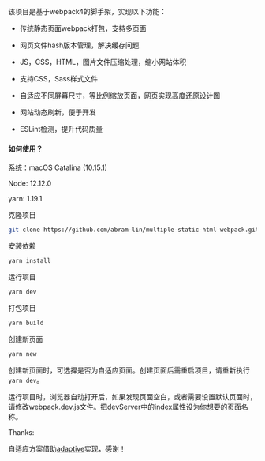 该项目是基于webpack4的脚手架，实现以下功能：

- 传统静态页面webpack打包，支持多页面

- 网页文件hash版本管理，解决缓存问题

- JS，CSS，HTML，图片文件压缩处理，缩小网站体积

- 支持CSS，Sass样式文件

- 自适应不同屏幕尺寸，等比例缩放页面，网页实现高度还原设计图

- 网站动态刷新，便于开发

- ESLint检测，提升代码质量

#### 如何使用？

系统：macOS Catalina (10.15.1)

Node: 12.12.0

yarn: 1.19.1


克隆项目
```BASH
git clone https://github.com/abram-lin/multiple-static-html-webpack.git
```

安装依赖
```BASH
yarn install
```

运行项目
```BASH
yarn dev
```

打包项目
```BASH
yarn build
```

创建新页面
```BASH
yarn new
```

创建新页面时，可选择是否为自适应页面。创建页面后需重启项目，请重新执行`yarn dev`。

运行项目时，浏览器自动打开后，如果发现页面空白，或者需要设置默认页面时，请修改webpack.dev.js文件。把devServer中的index属性设为你想要的页面名称。




Thanks:

自适应方案借助[adaptive](https://github.com/finance-sh/adaptive)实现，感谢！
